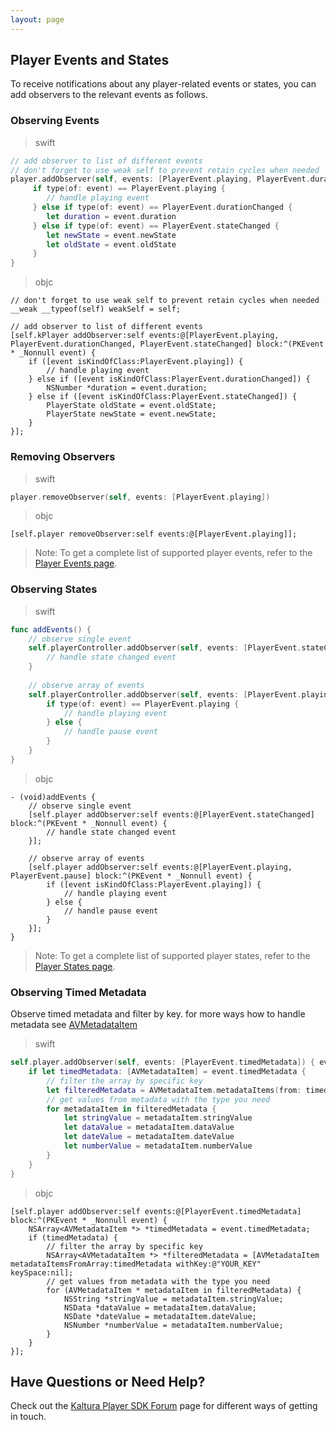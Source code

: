 ```yaml
---
layout: page
---
```


## Player Events and States  

To receive notifications about any player-related events or states, you can add observers to the relevant events as follows.

### Observing Events   

>swift

```swift
// add observer to list of different events
// don't forget to use weak self to prevent retain cycles when needed
player.addObserver(self, events: [PlayerEvent.playing, PlayerEvent.durationChanged, PlayerEvent.stateChanged]) { [weak self] event in
     if type(of: event) == PlayerEvent.playing {
        // handle playing event
     } else if type(of: event) == PlayerEvent.durationChanged {
        let duration = event.duration
     } else if type(of: event) == PlayerEvent.stateChanged {
        let newState = event.newState
        let oldState = event.oldState
     }
}

```
>objc

```objc
// don't forget to use weak self to prevent retain cycles when needed
__weak __typeof(self) weakSelf = self;

// add observer to list of different events
[self.kPlayer addObserver:self events:@[PlayerEvent.playing, PlayerEvent.durationChanged, PlayerEvent.stateChanged] block:^(PKEvent * _Nonnull event) {
    if ([event isKindOfClass:PlayerEvent.playing]) {
        // handle playing event
    } else if ([event isKindOfClass:PlayerEvent.durationChanged]) {
        NSNumber *duration = event.duration;
    } else if ([event isKindOfClass:PlayerEvent.stateChanged]) {
        PlayerState oldState = event.oldState;
        PlayerState newState = event.newState;
    }
}];
```

### Removing Observers

>swift

```swift
player.removeObserver(self, events: [PlayerEvent.playing])
```
>objc

```objc
[self.player removeObserver:self events:@[PlayerEvent.playing]];
```

>Note: To get a complete list of supported player events, refer to the [Player Events page](http://cocoadocs.org/docsets/PlayKit/3.1.2/Classes/PlayerEvent.html).

### Observing States  

>swift

```swift
func addEvents() {
    // observe single event
    self.playerController.addObserver(self, events: [PlayerEvent.stateChanged]) { event in
        // handle state changed event
    }
    
    // observe array of events
    self.playerController.addObserver(self, events: [PlayerEvent.playing, PlayerEvent.pause]) { event in
        if type(of: event) == PlayerEvent.playing {
            // handle playing event
        } else {
            // handle pause event
        }
    }
}
```

>objc

```objc
- (void)addEvents {
    // observe single event
    [self.player addObserver:self events:@[PlayerEvent.stateChanged] block:^(PKEvent * _Nonnull event) {
        // handle state changed event
    }];
    
    // observe array of events
    [self.player addObserver:self events:@[PlayerEvent.playing, PlayerEvent.pause] block:^(PKEvent * _Nonnull event) {
        if ([event isKindOfClass:PlayerEvent.playing]) {
            // handle playing event
        } else {
            // handle pause event
        }
    }];
}
```

>Note: To get a complete list of supported player states, refer to the [Player States page](http://cocoadocs.org/docsets/PlayKit/3.1.2/Enums/PlayerState.html).

### Observing Timed Metadata

Observe timed metadata and filter by key. 
for more ways how to handle metadata see [AVMetadataItem](https://developer.apple.com/reference/avfoundation/avmetadataitem)

>swift

```swift
self.player.addObserver(self, events: [PlayerEvent.timedMetadata]) { event in
    if let timedMetadata: [AVMetadataItem] = event.timedMetadata { 
        // filter the array by specific key
        let filteredMetadata = AVMetadataItem.metadataItems(from: timedMetadata, withKey: "YOUR_KEY", keySpace: nil)
        // get values from metadata with the type you need
        for metadataItem in filteredMetadata {
            let stringValue = metadataItem.stringValue
            let dataValue = metadataItem.dataValue
            let dateValue = metadataItem.dateValue
            let numberValue = metadataItem.numberValue
        }
    }
}
```

>objc

```objc
[self.player addObserver:self events:@[PlayerEvent.timedMetadata] block:^(PKEvent * _Nonnull event) {
    NSArray<AVMetadataItem *> *timedMetadata = event.timedMetadata;
    if (timedMetadata) {
        // filter the array by specific key
        NSArray<AVMetadataItem *> *filteredMetadata = [AVMetadataItem metadataItemsFromArray:timedMetadata withKey:@"YOUR_KEY" keySpace:nil];
        // get values from metadata with the type you need
        for (AVMetadataItem * metadataItem in filteredMetadata) {
            NSString *stringValue = metadataItem.stringValue;
            NSData *dataValue = metadataItem.dataValue;
            NSDate *dateValue = metadataItem.dateValue;
            NSNumber *numberValue = metadataItem.numberValue;
        }
    }
}];
```


## Have Questions or Need Help?

Check out the [Kaltura Player SDK Forum](https://forum.kaltura.org/c/playkit) page for different ways of getting in touch.

